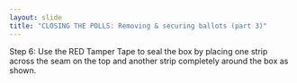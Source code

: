 ```yaml
---
layout: slide
title: "CLOSING THE POLLS: Removing & securing ballots (part 3)"
---
```


Step 6: Use the RED Tamper Tape to seal the box by placing one strip across the seam on the top and another strip completely around the box as shown.
